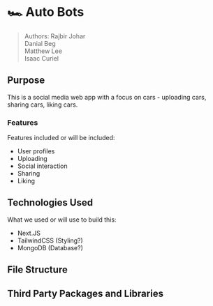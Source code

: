 # 🏎 Auto Bots

> Authors:
> Rajbir Johar  
> Danial Beg  
> Matthew Lee  
> Isaac Curiel  

## Purpose

This is a social media web app with a focus on cars - uploading cars, sharing cars, liking cars.

### Features

Features included or will be included:
- User profiles
- Uploading
- Social interaction
- Sharing
- Liking

## Technologies Used

What we used or will use to build this:
- Next.JS
- TailwindCSS (Styling?)
- MongoDB (Database?)

## File Structure

## Third Party Packages and Libraries
